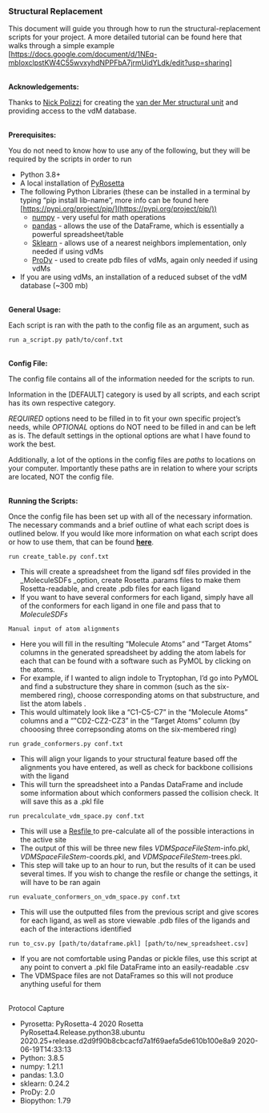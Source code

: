 <!-----
NEW: Check the "Suppress top comment" option to remove this info from the output.

Conversion time: 0.753 seconds.


Using this Markdown file:

1. Paste this output into your source file.
2. See the notes and action items below regarding this conversion run.
3. Check the rendered output (headings, lists, code blocks, tables) for proper
   formatting and use a linkchecker before you publish this page.

Conversion notes:

* Docs to Markdown version 1.0β30
* Wed Aug 04 2021 11:48:09 GMT-0700 (PDT)
* Source doc: Running the Scripts
* Tables are currently converted to HTML tables.
----->
### Structural Replacement ###

This document will guide you through how to run the structural-replacement scripts for your project. A more detailed tutorial can be found here that walks through a simple example [https://docs.google.com/document/d/1NEq-mbIoxclpstKW4C55wvxyhdNPPFbA7jrmUidYLdk/edit?usp=sharing]

\
**Acknowledgements:**

Thanks to [Nick Polizzi](https://github.com/npolizzi) for creating the [van der Mer structural unit](https://science.sciencemag.org/content/369/6508/1227) and providing access to the vdM database.

\
**Prerequisites:**

You do not need to know how to use any of the following, but they will be required by the scripts in order to run


* Python 3.8+
* A local installation of [PyRosetta](https://www.pyrosetta.org/home)
* The following Python Libraries (these can be installed in a terminal by typing “pip install lib-name”, more info can be found here [https://pypi.org/project/pip/](https://pypi.org/project/pip/))
    * [numpy](https://numpy.org/) - very useful for math operations
    * [pandas](https://pandas.pydata.org/) - allows the use of the DataFrame, which is essentially a powerful spreadsheet/table
    * [Sklearn](https://scikit-learn.org/stable/) - allows use of a nearest neighbors implementation, only needed if using vdMs
    * [ProDy](http://prody.csb.pitt.edu/) - used to create pdb files of vdMs, again only needed if using vdMs
* If you are using vdMs, an installation of a reduced subset of the vdM database (~300 mb)



\
**General Usage:**

Each script is ran with the path to the config file as an argument, such as 


```
run a_script.py path/to/conf.txt
```

\
**Config File:**

The config file contains all of the information needed for the scripts to run.

Information in the [DEFAULT] category is used by all scripts, and each script has its own respective category.

_REQUIRED_ options need to be filled in to fit your own specific project’s needs, while _OPTIONAL_ options do NOT need to be filled in and can be left as is. The default settings in the optional options are what I have found to work the best. 

Additionally, a lot of the options in the config files are _paths_ to locations on your computer. Importantly these paths are in relation to where your scripts are located, NOT the config file. 

\
**Running the Scripts:**

Once the config file has been set up with all of the necessary information. The necessary commands and a brief outline of what each script does is outlined below. If you would like more information on what each script does or how to use them, that can be found **[here](https://docs.google.com/document/d/1NEq-mbIoxclpstKW4C55wvxyhdNPPFbA7jrmUidYLdk/edit?usp=sharing)**. 


```
run create_table.py conf.txt
```




* This will create a spreadsheet from the ligand sdf files provided in the _MoleculeSDFs _option, create Rosetta .params files to make them Rosetta-readable, and create .pdb files for each ligand
* If you want to have several conformers for each ligand, simply have all of the conformers for each ligand in one file and pass that to _MoleculeSDFs_
```
Manual input of atom alignments
```


* Here you will fill in the resulting “Molecule Atoms” and “Target Atoms” columns in the generated spreadsheet by adding the atom labels for each that can be found with a software such as PyMOL by clicking on the atoms.
* For example, if I wanted to align indole to Tryptophan, I’d go into PyMOL and find a substructure they share in common (such as the six-membered ring), choose corresponding atoms on that substructure, and list the atom labels .
* This would ultimately look like a “C1-C5-C7” in the “Molecule Atoms” columns and a “"CD2-CZ2-CZ3” in the “Target Atoms” column (by chooosing three correpsonding atoms on the six-membered ring)


```
run grade_conformers.py conf.txt
```


* This will align your ligands to your structural feature based off the alignments you have entered, as well as check for backbone collisions with the ligand
* This will turn the spreadsheet into a Pandas DataFrame and include some information about which conformers passed the collision check. It will save this as a .pkl file


```
run precalculate_vdm_space.py conf.txt
```


* This will use a [Resfile ](https://new.rosettacommons.org/docs/latest/rosetta_basics/file_types/resfiles)to pre-calculate all of the possible interactions in the active site
* The output of this will be three new files _VDMSpaceFileStem_-info.pkl, _VDMSpaceFileStem_-coords.pkl, and _VDMSpaceFileStem_-trees.pkl.
* This step will take up to an hour to run, but the results of it can be used several times. If you wish to change the resfile or change the settings, it will have to be ran again


```
run evaluate_conformers_on_vdm_space.py conf.txt
```


* This will use the outputted files from the previous script and give scores for each ligand, as well as store viewable .pdb files of the ligands and each of the interactions identified


```
run to_csv.py [path/to/dataframe.pkl] [path/to/new_spreadsheet.csv]
```


* If you are not comfortable using Pandas or pickle files, use this script at any point to convert a .pkl file DataFrame into an easily-readable .csv
* The VDMSpace files are not DataFrames so this will not produce anything useful for them

\
Protocol Capture
* Pyrosetta: PyRosetta-4 2020 Rosetta PyRosetta4.Release.python38.ubuntu 2020.25+release.d2d9f90b8cbcacfd7a1f69aefa5de610b100e8a9 2020-06-19T14:33:13
* Python: 3.8.5
* numpy: 1.21.1
* pandas: 1.3.0
* sklearn: 0.24.2
* ProDy: 2.0
* Biopython: 1.79

